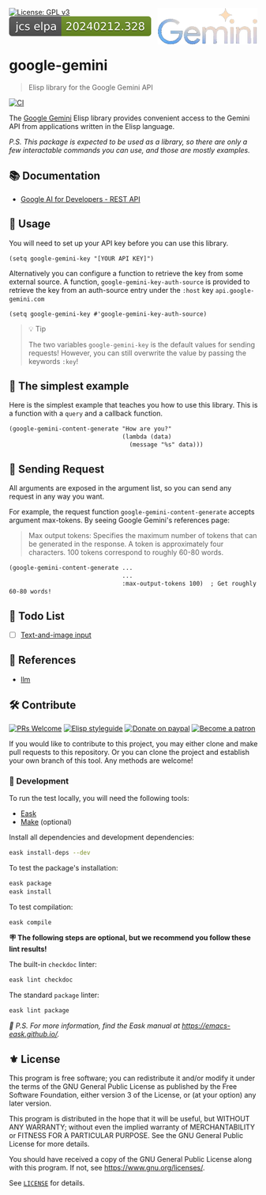 <a href="https://gemini.google.com/"><img align="right" src="etc/logo.png"></a>
[![License: GPL v3](https://img.shields.io/badge/License-GPL%20v3-blue.svg)](https://www.gnu.org/licenses/gpl-3.0)
[![JCS-ELPA](https://raw.githubusercontent.com/jcs-emacs/badges/master/elpa/v/google-gemini.svg)](https://jcs-emacs.github.io/jcs-elpa/#/google-gemini)

# google-gemini

> Elisp library for the Google Gemini API

[![CI](https://github.com/emacs-openai/google-gemini/actions/workflows/test.yml/badge.svg)](https://github.com/emacs-openai/google-gemini/actions/workflows/test.yml)

The [Google Gemini][] Elisp library provides convenient access to the Gemini API from
applications written in the Elisp language.

*P.S. This package is expected to be used as a library, so there are only a few
interactable commands you can use, and those are mostly examples.*

## 📚 Documentation

- [Google AI for Developers - REST API](https://ai.google.dev/tutorials/rest_quickstart)

## 🔨 Usage

You will need to set up your API key before you can use this library.

```elisp
(setq google-gemini-key "[YOUR API KEY]")
```

Alternatively you can configure a function to retrieve the key from some
external source. A function, `google-gemini-key-auth-source` is provided to
retrieve the key from an auth-source entry under the `:host` key `api.google-gemini.com`

```elisp
(setq google-gemini-key #'google-gemini-key-auth-source)
```

> 💡 Tip
>
> The two variables `google-gemini-key` is the default values for sending requests!
> However, you can still overwrite the value by passing the keywords `:key`!

## 🔰 The simplest example

Here is the simplest example that teaches you how to use this library.
This is a function with a `query` and a callback function.

```elisp
(google-gemini-content-generate "How are you?"
                                (lambda (data)
                                  (message "%s" data)))
```

## 📨 Sending Request

All arguments are exposed in the argument list, so you can send any request in any way you want.

For example, the request function `google-gemini-content-generate` accepts
argument max-tokens. By seeing Google Gemini's references page:

> Max output tokens: Specifies the maximum number of tokens that can be generated
> in the response. A token is approximately four characters. 100 tokens correspond
> to roughly 60-80 words.

```elisp
(google-gemini-content-generate ...
                                ...
                                :max-output-tokens 100)  ; Get roughly 60-80 words!
```

## 📝 Todo List

- [ ] [Text-and-image input](https://ai.google.dev/tutorials/rest_quickstart#text-and-image_input)

## 🔗 References

- [llm](https://github.com/ahyatt/llm)

## 🛠️ Contribute

[![PRs Welcome](https://img.shields.io/badge/PRs-welcome-brightgreen.svg)](http://makeapullrequest.com)
[![Elisp styleguide](https://img.shields.io/badge/elisp-style%20guide-purple)](https://github.com/bbatsov/emacs-lisp-style-guide)
[![Donate on paypal](https://img.shields.io/badge/paypal-donate-1?logo=paypal&color=blue)](https://www.paypal.me/jcs090218)
[![Become a patron](https://img.shields.io/badge/patreon-become%20a%20patron-orange.svg?logo=patreon)](https://www.patreon.com/jcs090218)

If you would like to contribute to this project, you may either
clone and make pull requests to this repository. Or you can
clone the project and establish your own branch of this tool.
Any methods are welcome!

### 🔬 Development

To run the test locally, you will need the following tools:

- [Eask](https://emacs-eask.github.io/)
- [Make](https://www.gnu.org/software/make/) (optional)

Install all dependencies and development dependencies:

```sh
eask install-deps --dev
```

To test the package's installation:

```sh
eask package
eask install
```

To test compilation:

```sh
eask compile
```

**🪧 The following steps are optional, but we recommend you follow these lint results!**

The built-in `checkdoc` linter:

```sh
eask lint checkdoc
```

The standard `package` linter:

```sh
eask lint package
```

*📝 P.S. For more information, find the Eask manual at https://emacs-eask.github.io/.*

## ⚜️ License

This program is free software; you can redistribute it and/or modify
it under the terms of the GNU General Public License as published by
the Free Software Foundation, either version 3 of the License, or
(at your option) any later version.

This program is distributed in the hope that it will be useful,
but WITHOUT ANY WARRANTY; without even the implied warranty of
MERCHANTABILITY or FITNESS FOR A PARTICULAR PURPOSE.  See the
GNU General Public License for more details.

You should have received a copy of the GNU General Public License
along with this program. If not, see <https://www.gnu.org/licenses/>.

See [`LICENSE`](./LICENSE) for details.

<!-- Links -->

[Google Gemini]: https://gemini.google.com/
